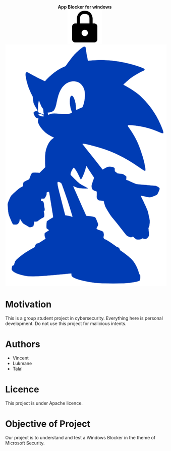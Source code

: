 <div align="center">
	<b>
  	App Blocker for windows
	</b>
</div>
<div align="center">
	<img src="./public/lock.png" alt="locker" style="border: 4px solid white;"></img>
</div>
<div align="left">
	<img src="./public/sonic.png" alt="locker" style="border: 4px solid white;"></img>
</div>

# Motivation

This is a group student project in cybersecurity. Everything here is personal development. Do not use this project for malicious intents.

# Authors

- Vincent
- Lukmane
- Talal

# Licence

This project is under Apache licence.

# Objective of Project
Our project is to understand and test a Windows Blocker in the theme of Microsoft Security.

